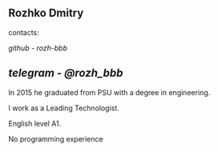 **Rozhko Dmitry**
---
contacts:

*github - rozh-bbb*

*telegram - @rozh_bbb*
---
In 2015 he graduated from PSU with a degree in engineering.

I work as a Leading Technologist.

English level A1.

No programming experience